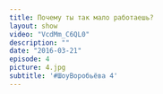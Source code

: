 ```yaml
---
title: Почему ты так мало работаешь?
layout: show
video: "VcdMm_C6QL0"
description: ""
date: "2016-03-21"
episode: 4
picture: 4.jpg
subtitle: '#ШоуВоробьёва 4'
---
```


